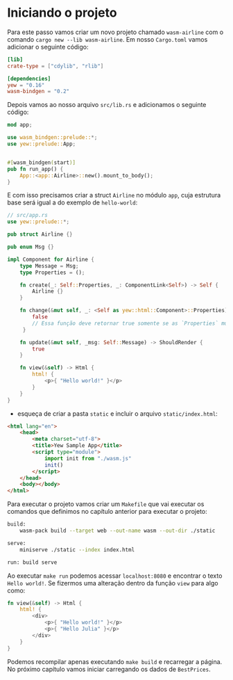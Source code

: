 # Iniciando o projeto

Para este passo vamos criar um novo projeto chamado `wasm-airline` com o comando `cargo new --lib wasm-airline`. Em nosso `Cargo.toml` vamos adicionar o seguinte código:

```toml
[lib]
crate-type = ["cdylib", "rlib"]

[dependencies]
yew = "0.16"
wasm-bindgen = "0.2"
```

Depois vamos ao nosso arquivo `src/lib.rs` e adicionamos o seguinte código:

```rust
mod app;

use wasm_bindgen::prelude::*;
use yew::prelude::App;


#[wasm_bindgen(start)]
pub fn run_app() {
    App::<app::Airline>::new().mount_to_body();
}
```

E com isso precisamos criar a struct `Airline` no módulo `app`, cuja estrutura base será igual a do exemplo de `hello-world`:

```rust
// src/app.rs
use yew::prelude::*;

pub struct Airline {}

pub enum Msg {}

impl Component for Airline {
    type Message = Msg;
    type Properties = ();

    fn create(_: Self::Properties, _: ComponentLink<Self>) -> Self {
        Airline {}
    }

    fn change(&mut self, _: <Self as yew::html::Component>::Properties) -> bool {
        false
        // Essa função deve retornar true somente se as `Properties` mudarem
     }

    fn update(&mut self, _msg: Self::Message) -> ShouldRender {
        true
    }

    fn view(&self) -> Html {
        html! {
            <p>{ "Hello world!" }</p>
        }
    }
}
```

* esqueça de criar a pasta `static` e incluir o arquivo `static/index.html`:

```html
<html lang="en">
    <head>
        <meta charset="utf-8">
        <title>Yew Sample App</title>
        <script type="module">
            import init from "./wasm.js"
            init()
        </script>
    </head>
    <body></body>
</html>
```

Para executar o projeto vamos criar um `Makefile` que vai executar os comandos que definimos no capítulo anterior para executar o projeto:

```sh
build:
	wasm-pack build --target web --out-name wasm --out-dir ./static

serve:
	miniserve ./static --index index.html

run: build serve
```

Ao executar `make run` podemos acessar `localhost:8080` e encontrar o texto `Hello world!`. Se fizermos uma alteração dentro da função `view` para algo como:

```rust
fn view(&self) -> Html {
    html! {
        <div>
            <p>{ "Hello world!" }</p>
            <p>{ "Hello Julia" }</p>
        </div>
    }
}
```

Podemos recompilar apenas executando `make build` e recarregar a página. No próximo capítulo vamos iniciar carregando os dados de `BestPrices`.